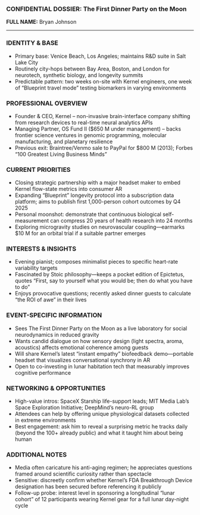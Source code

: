 ### CONFIDENTIAL DOSSIER: The First Dinner Party on the Moon

**FULL NAME:** Bryan Johnson

---
### IDENTITY & BASE
- Primary base: Venice Beach, Los Angeles; maintains R&D suite in Salt Lake City
- Routinely city-hops between Bay Area, Boston, and London for neurotech, synthetic biology, and longevity summits
- Predictable pattern: two weeks on-site with Kernel engineers, one week of “Blueprint travel mode” testing biomarkers in varying environments

### PROFESSIONAL OVERVIEW
- Founder & CEO, Kernel – non-invasive brain-interface company shifting from research devices to real-time neural analytics APIs
- Managing Partner, OS Fund II ($650 M under management) – backs frontier science ventures in genomic programming, molecular manufacturing, and planetary resilience
- Previous exit: Braintree/Venmo sale to PayPal for $800 M (2013); Forbes “100 Greatest Living Business Minds”

### CURRENT PRIORITIES
- Closing strategic partnership with a major headset maker to embed Kernel flow-state metrics into consumer AR
- Expanding “Blueprint” longevity protocol into a subscription data platform; aims to publish first 1,000-person cohort outcomes by Q4 2025
- Personal moonshot: demonstrate that continuous biological self-measurement can compress 20 years of health research into 24 months
- Exploring microgravity studies on neurovascular coupling—earmarks $10 M for an orbital trial if a suitable partner emerges

### INTERESTS & INSIGHTS
- Evening pianist; composes minimalist pieces to specific heart-rate variability targets
- Fascinated by Stoic philosophy—keeps a pocket edition of Epictetus, quotes “First, say to yourself what you would be; then do what you have to do”
- Enjoys provocative questions; recently asked dinner guests to calculate “the ROI of awe” in their lives

### EVENT-SPECIFIC INFORMATION
- Sees The First Dinner Party on the Moon as a live laboratory for social neurodynamics in reduced gravity
- Wants candid dialogue on how sensory design (light spectra, aroma, acoustics) affects emotional coherence among guests
- Will share Kernel’s latest “instant empathy” biofeedback demo—portable headset that visualizes conversational synchrony in AR
- Open to co-investing in lunar habitation tech that measurably improves cognitive performance

### NETWORKING & OPPORTUNITIES
- High-value intros: SpaceX Starship life-support leads; MIT Media Lab’s Space Exploration Initiative; DeepMind’s neuro-RL group
- Attendees can help by offering unique physiological datasets collected in extreme environments
- Best engagement: ask him to reveal a surprising metric he tracks daily (beyond the 100+ already public) and what it taught him about being human

### ADDITIONAL NOTES
- Media often caricature his anti-aging regimen; he appreciates questions framed around scientific curiosity rather than spectacle
- Sensitive: discreetly confirm whether Kernel’s FDA Breakthrough Device designation has been secured before referencing it publicly
- Follow-up probe: interest level in sponsoring a longitudinal “lunar cohort” of 12 participants wearing Kernel gear for a full lunar day-night cycle
